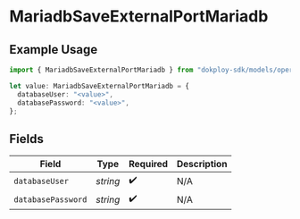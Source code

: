 # MariadbSaveExternalPortMariadb

## Example Usage

```typescript
import { MariadbSaveExternalPortMariadb } from "dokploy-sdk/models/operations";

let value: MariadbSaveExternalPortMariadb = {
  databaseUser: "<value>",
  databasePassword: "<value>",
};
```

## Fields

| Field              | Type               | Required           | Description        |
| ------------------ | ------------------ | ------------------ | ------------------ |
| `databaseUser`     | *string*           | :heavy_check_mark: | N/A                |
| `databasePassword` | *string*           | :heavy_check_mark: | N/A                |